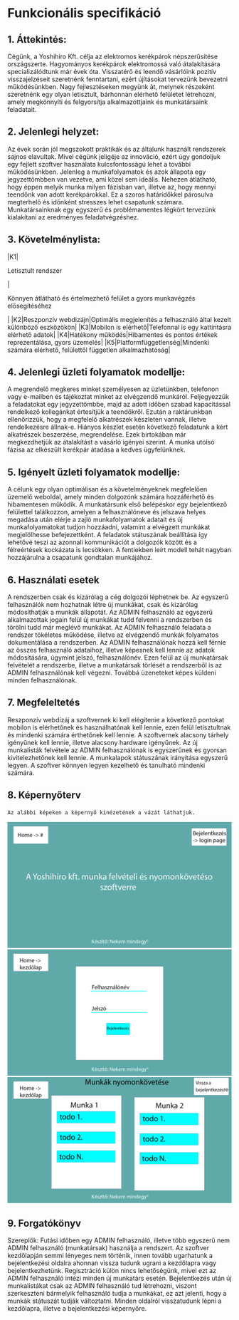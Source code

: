 # Funkcionális specifikáció

## 1.	Áttekintés:
Cégünk, a Yoshihiro Kft. célja az elektromos kerékpárok népszerűsítése országszerte. Hagyományos kerékpárok elektromossá való átalakítására specializálódtunk már évek óta.  Visszatérő és leendő vásárlóink pozitív visszajelzéseit szeretnénk fenntartani, ezért újításokat tervezünk bevezetni működésünkben. Nagy fejlesztéseken megyünk át, melynek részeként szeretnénk egy olyan letisztult, bárhonnan elérhető felületet létrehozni, amely megkönnyíti és felgyorsítja alkalmazottjaink és munkatársaink feladatait.

## 2.	Jelenlegi helyzet:
Az évek során jól megszokott praktikák és az általunk használt rendszerek sajnos elavultak. Mivel cégünk jeligéje az innováció, ezért úgy gondoljuk egy fejlett szoftver használata kulcsfontosságú lehet a további működésünkben. Jelenleg a munkafolyamatok és azok állapota egy jegyzettömbben van vezetve, ami közel sem ideális. Nehezen átlátható, hogy éppen melyik munka milyen fázisban van, illetve az, hogy mennyi teendőnk van adott kerékpárokkal. Ez a szoros határidőkkel párosulva megterhelő és időnként stresszes lehet csapatunk számara.  Munkatársainknak egy egyszerű és problémamentes légkört tervezünk kialakítani az eredményes feladatvégzéshez.

## 3.	Követelménylista:
	
|K1|<p>Letisztult rendszer</p>|<p>Könnyen átlátható és értelmezhető felület a gyors munkavégzés elősegítéséhez</p>|
|K2|Reszponzív webdizájn|Optimális megjelenítés a felhasználó által kezelt különböző eszközökön|
|K3|Mobilon is elérhető|Telefonnal is egy kattintásra elérhető adatok|
|K4|Hatékony működés|Hibamentes és pontos értékek reprezentálása, gyors üzemelés|
|K5|Platformfüggetlenség|Mindenki számára elérhető, felülettől független alkalmazhatóság|

## 4.	Jelenlegi üzleti folyamatok modellje:
A megrendelő megkeres minket személyesen az üzletünkben, telefonon vagy e-mailben és tájékoztat minket az elvégzendő munkáról. Feljegyezzük a feladatokat egy jegyzettömbbe, majd az adott időben szabad kapacitással rendelkező kollegánkat értesítjük a teendőkről. Ezután a raktárunkban ellenőrizzük, hogy a megfelelő alkatrészek készleten vannak, illetve rendelkezésre állnak-e. Hiányos készlet esetén következő feladatunk a kért alkatrészek beszerzése, megrendelése. Ezek birtokában már megkezdhetjük az átalakítást a vásárló igényei szerint. A munka utolsó fázisa az elkészült kerékpár átadása a kedves ügyfelünknek.

## 5.	Igényelt üzleti folyamatok modellje:
A célunk egy olyan optimálisan és a követelményeknek megfelelően üzemelő weboldal, amely minden dolgozónk számára hozzáférhető és hibamentesen működik. A munkatársunk első belépéskor egy bejelentkező felülettel találkozzon, amelyen a felhasználóneve és jelszava helyes megadása után elérje a zajló munkafolyamatok adatait és új munkafolyamatokat tudjon hozzáadni, valamint a elvégzett munkákat megjelölhesse befejezettként. A feladatok státuszának beállítása így lehetővé teszi az azonnali kommunikációt a dolgozók között és a félreértések kockázata is lecsökken. A fentiekben leírt modell tehát nagyban hozzájárulna a csapatunk gondtalan munkájához.

## 6. Használati esetek
A rendszerben csak és kizárólag a cég dolgozói léphetnek be.  Az egyszerű felhasználók nem hozhatnak létre új munkákat, csak és kizárólag módosíthatják a munkák állapotát. Az ADMIN felhasználó az egyszerű alkalmazottak jogain felül új munkákat tudd felvenni a rendszerben és törölni tudd már meglévő munkákat. Az ADMIN felhasználó feladata a rendszer tökéletes működése, illetve az elvégzendő munkák folyamatos dokumentálása a rendszerben. Az ADMIN felhasználónak hozzá kell férnie az összes felhasználó adataihoz, illetve képesnek kell lennie az adatok módosítására, úgymint jelszó, felhasználónév. Ezen felül az új munkatársak felvételét a rendszerbe, illetve a munkatársak törlését a rendszerből is az ADMIN felhasználónak kell végezni. Továbbá üzeneteket képes küldeni minden felhasználónak.

## 7. Megfeleltetés
Reszponzív webdízáj a szoftvernek ki kell elégítenie a következő pontokat mobilon is elérhetőnek és használhatónak kell lennie, ezen felül letisztultnak és mindenki számára érthetőnek kell lennie.  A szoftvernek alacsony tárhely igényűnek kell lennie, illetve alacsony hardware igényűnek. Az új munkalisták felvétele az ADMIN felhasználónak is egyszerűnek és gyorsan kivitelezhetőnek kell lennie. A munkalapok státuszának irányítása egyszerű legyen. A szoftver könnyen legyen kezelhető és tanulható mindenki számára.

## 8. Képernyőterv
    Az alábbi képeken a képernyő kinézetének a vázát láthatjuk.
![](index.png)
![](login.png)
![](main.png)


## 9.  Forgatókönyv
Szereplők: Futási időben egy ADMIN felhasználó, illetve több egyszerű nem ADMIN felhasználó (munkatársak) használja a rendszert. Az szoftver kezdőlapján semmi lényeges nem történik, innen tovább ugarhatunk a bejelentkezési oldalra ahonnan vissza tudunk ugrani a kezdőlapra vagy bejelentkezhetünk. Regisztráció külön nincs lehetőségünk, mivel ezt az ADMIN felhasználó intézi minden új munkatárs esetén. Bejelentkezés után új munkalistákat csak az ADMIN felhasználó tud létrehozni, viszont szerkeszteni bármelyik felhasználó tudja a munkákat, ez azt jelenti, hogy a munkák státuszát tudják változtatni. Minden oldalról visszatudunk lépni a kezdőlapra, illetve a bejelentkezési képernyőre. 
